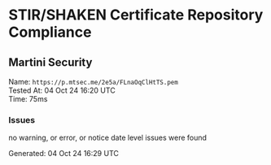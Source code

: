 # STIR/SHAKEN Certificate Repository Compliance

## Martini Security

Name: `https://p.mtsec.me/2e5a/FLnaOqClHtTS.pem`\
Tested At: 04 Oct 24 16:20 UTC\
Time: 75ms

### Issues

no warning, or error, or notice date level issues were found

Generated: 04 Oct 24 16:29 UTC